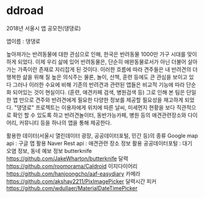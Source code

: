 # ddroad
2018년 서울시 앱 공모전(댕댕로)

앱이름 : 댕댕로

높아져가는 반려동물에 대한 관심으로 인해, 한국은 반려동물 1000만 가구 시대를 맞이하게 되었다.
이제 우리 삶에 있어 반려동물은, 단순히 애완동물로서가 아닌 더불어 살아가는 가족이란 존재로 자리잡게 된 것이다.
이러한 흐름에 따라 견주들은 내 반려견의 더 행복한 삶을 위해 질 높은 의식주는 물론, 놀이, 산책, 훈련 등에도 큰 관심을 보이고 있다
그러나 이러한 수요에 비해 기존의 반려견과 관련된 앱들은 비교적 기능에 따라 단순화 되어있는 것이 현실이다. (훈련, 애견카페 검색, 병원검색 등)
그로 인해 본 팀은 단일한 앱 만으로 견주와 반려견에게 필요한 다양한 정보를 제공할 필요성을 재고하게 되었다.
"댕댕로" 프로젝트는 이용자에게 위치에 따른 날씨, 미세먼지 현황을 보다 직관적으로 확인 할 수 있도록 하고 
반려견놀이터, 동반가능카페, 병원 등의 애견관련장소와 다이어리, 커뮤니티 등을 하나의 앱을 통해 제공한다.


활용한 데이터(서울시 열린데이터 광장, 공공데이터포털, 민간 등)의  종류
Google map api : 구글 맵 활용
Naver Rest api : 애견관련 장소 정보 활용
공공데이터포털 : 대기 오염 정보, 동네 예보 정보
butterknife
https://github.com/JakeWharton/butterknife
달력
https://github.com/roomorama/Caldroid
이지다이어리
https://github.com/hanjoongcho/aaf-easydiary
카메라
https://github.com/akshay2211/PixImagePicker
달력시간 피커
https://github.com/wdullaer/MaterialDateTimePicker
